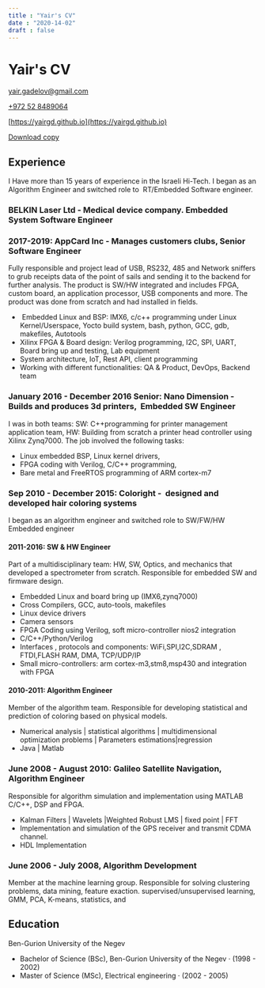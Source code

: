 ```yaml
---
title : "Yair's CV"
date : "2020-14-02"
draft : false
---
```


# Yair's CV
[yair.gadelov@gmail.com](mailto:yair.gadelov@gmail.com) 

<a href="tel:+972528489064">+972 52 8489064</a>

[https://yairgd.github.io](https://yairgd.github.io)

[Download copy](yair_gadelov_cv.pdf)


## Experience
I Have more than 15 years of experience in the Israeli Hi-Tech. I began as an Algorithm Engineer and switched role to  RT/Embedded Software engineer.

### BELKIN Laser Ltd - Medical device company. Embedded System Software Engineer

### 2017-2019: AppCard Inc - Manages customers clubs, Senior Software Engineer

Fully responsible and project lead of USB, RS232, 485 and Network sniffers to
grub receipts data of the point of sails and sending it to the backend for further
analysis. The product is SW/HW integrated and includes FPGA, custom board,
an application processor, USB components and more. The product was done
from scratch and had installed in fields.

*  Embedded Linux and BSP: IMX6, c/c++ programming under Linux Kernel/Userspace, Yocto build system, bash, python, GCC, gdb, makefiles, Autotools
* Xilinx FPGA & Board design: Verilog programming, I2C, SPI, UART, Board
bring up and testing, Lab equipment
* System architecture, IoT, Rest API, client programming
* Working with different functionalities: QA & Product, DevOps, Backend team

### January 2016 - December 2016 Senior: Nano Dimension - Builds and produces 3d printers,  Embedded SW Engineer 
I was in both teams: SW: C++programming for printer management
application team, HW: Building from scratch a printer head controller using
Xilinx Zynq7000. The job involved the following tasks:

* Linux embedded BSP, Linux kernel drivers,
* FPGA coding with Verilog, C/C++ programming,
* Bare metal and FreeRTOS programming of ARM cortex-m7

### Sep 2010 - December 2015: Coloright -  designed and developed hair coloring systems
I began as an algorithm engineer and switched role to SW/FW/HW Embedded engineer

#### 2011-2016: SW & HW Engineer
Part of a multidisciplinary team: HW, SW, Optics, and mechanics that
developed a spectrometer from scratch. Responsible for embedded SW and
firmware design.

* Embedded Linux and board bring up (IMX6,zynq7000)
* Cross Compilers, GCC, auto-tools, makefiles
* Linux device drivers
* Camera sensors
* FPGA Coding using Verilog, soft micro-controller nios2 integration
* C/C++/Python/Verilog
* Interfaces , protocols and components: WiFi,SPI,I2C,SDRAM , FTDI,FLASH RAM, DMA, TCP/UDP/IP
* Small micro-controllers: arm cortex-m3,stm8,msp430 and integration with FPGA

#### 2010-2011: Algorithm Engineer
Member of the algorithm team. Responsible for developing statistical and
prediction of coloring based on physical models.

* Numerical analysis | statistical algorithms | multidimensional optimization problems | Parameters estimations|regression
* Java | Matlab

### June 2008 - August 2010: Galileo Satellite Navigation, Algorithm Engineer
Responsible for algorithm simulation and implementation using MATLAB C/C++, DSP and FPGA.

* Kalman Filters | Wavelets |Weighted Robust LMS | fixed point | FFT
* Implementation and simulation of the GPS receiver and transmit CDMA channel.
* HDL Implementation

### June 2006 - July 2008, Algorithm Development
Member at the machine learning group. Responsible for solving clustering problems, data mining, feature exaction. supervised/unsupervised learning, GMM, PCA, K-means, statistics, and


## Education
Ben-Gurion University of the Negev

* Bachelor of Science (BSc), Ben-Gurion University of the Negev · (1998 - 2002)
* Master of Science (MSc), Electrical engineering · (2002 - 2005)


